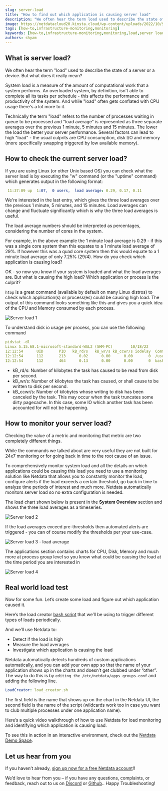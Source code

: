```yaml
---
slug: server-load
title: "How to find out which application is causing server load"
description: "We often hear the term load used to describe the state of a server or a device, but we're hear to tell you what it means, precisely, and how to monitor it."
image: https://netdatacloud20.kinsta.cloud/wp-content/uploads/2022/10/Systemmd-Service-Liveness-e1666366169680.png
tags: [how-to,infrastructure-monitoring,monitoring]
keywords: [how-to,infrastructure-monitoring,monitoring,load,server load,high load,]
authors: shyam
---
```




<!--truncate-->

## What is server load?

We often hear the term "load" used to describe the state of a server or a device. But what does it really mean? 

System load is a measure of the amount of computational work that a system performs. An overloaded system, by definition, isn't able to complete all its 
tasks per schedule - this affects the performance and productivity of the system. And while "load" often gets conflated with CPU usage there's a lot more to it. 

Technically the term "load" refers to the number of processes waiting in queue to be processed and "load average" is represented as three separate averages over 
the previous 1 minute, 5 minutes and 15 minutes. The lower the load the better your server performance. Several factors can lead to high "load" - the usual 
culprits are CPU consumption, disk I/O and memory (more specifically swapping triggered by low available memory).  

## How to check the current server load?

If you are using Linux (or other Unix based OS) you can check what the server load is by executing the "w" command (or the "uptime" command) which generates 
output in the following format: 

```yaml
 11:37:09 up  1:07,  0 users,  load average: 0.29, 0.17, 0.11
 ```

We're interested in the last entry, which gives the three load averages over the previous 1 minute, 5 minutes, and 15 minutes. 
Load averages can change and fluctuate significantly which is why the three load averages is useful. 

The load average numbers should be interpreted as percentages, considering the number of cores in the system. 

For example, in the above example the 1 minute load average is 0.29 - if this was a single core system then this equates to a 1 minute load average of 29%. 
If however this was a quad core system then this would equate to a 1 minute load average of only 7.25% (29/4). How do you check which application is causing load?

OK - so now you know if your system is loaded and what the load averages are. But what is causing the high load? Which application or process is the culprit? 

`htop` is a great command (available by default on many Linux distros) to check which application(s) or process(es) could be causing high load. 
The output of this command looks something like this and gives you a quick idea of the CPU and Memory consumed by each process. 


 ![Server load 1](https://user-images.githubusercontent.com/88642300/198097863-f7ce0481-c305-4ecb-abd7-ec51f4b3e73d.png)

To understand disk io usage per process, you can use the following command

```yaml
pidstat -dl
Linux 5.15.68.1-microsoft-standard-WSL2 (SHM-PC)        10/18/22        _x86_64_        (8 CPU)
12:12:54      UID       PID   kB_rd/s   kB_wr/s kB_ccwr/s iodelay  Command
12:12:54      112       213      0.02      0.00      0.00       0  /usr/sbin/netdata --special-spawn-server
12:12:54      112       464      0.13      0.00      0.00       0  bash /usr/libexec/netdata/plugins.d/tc-qos-helper.sh 1
```
 
- kB_rd/s: Number of kilobytes the task has caused to be read from disk per second.
- kB_wr/s: Number of kilobytes the task has caused, or shall cause to be written to disk per second.
- kB_ccwr/s: Number of kilobytes whose writing to disk has been canceled by the task. This may occur when the task truncates some dirty pagecache. In this case, some IO which another task has been accounted for will not be happening.

## How to monitor your server load?

Checking the value of a metric and monitoring that metric are two completely different things. 

While the commands we talked about are very useful they are not built for 24x7 monitoring or for going back in time to the root cause of an issue. 

To comprehensively monitor system load and all the details on which applications could be causing this load you need to use a monitoring solution like 
Netdata that allows you to constantly monitor the load, configure alerts if the load exceeds a certain threshold, go back in time to analyze time periods of interest and much more. Netdata automatically monitors server load so no extra configuration is needed.

The load chart shown below is present in the **System Overview** section and shows the three load averages as a timeseries. 

![Server load 2](https://user-images.githubusercontent.com/88642300/198098182-a60b10ee-6f7e-4cba-b163-48fd0b52d98d.png)

If the load averages exceed pre-thresholds then automated alerts are triggered - you can of course modify the thresholds per your use-case.

![Server load 3 - load average](https://user-images.githubusercontent.com/88642300/198098245-1ebad84b-f1f5-4195-bd1a-a14bff980006.png)

The applications section contains charts for CPU, Disk, Memory and much more at process group level so you know what could be causing the load at the time period you are interested in

![Server load 4](https://user-images.githubusercontent.com/88642300/198098377-8039c6a5-a67f-49b9-aa9e-b194f7364564.png)

## Real world load test

Now for some fun. Let’s create some load and figure out which application caused it.

Here’s the load creator [bash script](https://github.com/netdata/community/blob/main/utilities/load_creator.sh) that we’ll be using to trigger different types of loads periodically. 

And we’ll use Netdata to:
- Detect if the load is high
- Measure the load averages
- Investigate which application is causing the load 

Netdata automatically detects hundreds of custom applications automatically, and you can add your own app so that the name of your application shows up in the charts
and doesn’t get clubbed under “other”. The way to do this is by `editing the /etc/netdata/apps_groups.conf` and adding the following line. 

```yaml
LoadCreator: load_creator.sh
```
The first field is the name that shows up on the chart in the Netdata UI, the second field is the name of the script (wildcards work too in case you want to club multiple processes under one application name).

Here’s a quick video walkthrough of how to use Netdata for load monitoring and identifying which application is causing load.

<ReactPlayer controls width='100%' url='https://www.youtube.com/embed/ExjwwrgXvPg'/>

To see this in action in an interactive environment, check out the [Netdata Demo Space](https://app.netdata.cloud/spaces/netdata-demo/rooms/all-nodes/overview#chartName=menu_system_submenu_load).

## Let us hear from you

If you haven’t already, [sign up now for a free Netdata account](https://app.netdata.cloud/?utm_campaign=technical&utm_source=content&utm_medium=blog&utm_content=load)!!

We’d love to hear from you – if you have any questions, complaints, or feedback, reach out to us on [Discord](https://discord.com/invite/mPZ6WZKKG2) or [Github](https://github.com/netdata/netdata/)..
Happy Troubleshooting!


